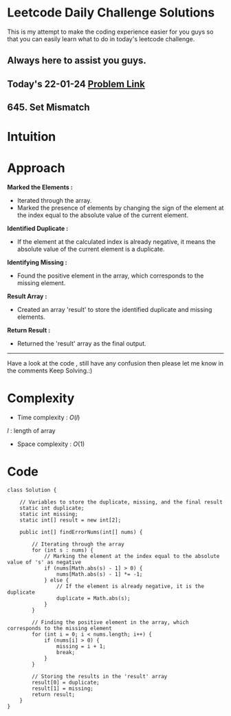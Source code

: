 # Leetcode Daily Challenge Solutions

This is my attempt to make the coding experience easier for you guys so that you can easily learn what to do in today's leetcode challenge.


## Always here to assist you guys.

## Today's 22-01-24 [Problem Link](https://leetcode.com/problems/set-mismatch/description/?envType=daily-question&envId=2024-01-22)
## 645. Set Mismatch


# Intuition
<!-- Describe your first thoughts on how to solve this problem. -->

# Approach
<!-- Describe your approach to solving the problem. -->
**Marked the Elements :**
- Iterated through the array.
- Marked the presence of elements by changing the sign of the element at the index equal to the absolute value of the current element.

**Identified Duplicate :**
- If the element at the calculated index is already negative, it means the absolute value of the current element is a duplicate.

**Identifying Missing :**
- Found the positive element in the array, which corresponds to the missing element.

**Result Array :**
- Created an array 'result' to store the identified duplicate and missing elements.

**Return Result :**
   - Returned the 'result' array as the final output.

---
Have a look at the code , still have any confusion then please let me know in the comments
Keep Solving.:)
# Complexity
- Time complexity : $O(l)$
<!-- Add your time complexity here, e.g. $$O(n)$$ -->
$l$ : length of array
- Space complexity : $O(1)$
<!-- Add your space complexity here, e.g. $$O(n)$$ -->

# Code
```
class Solution {

    // Variables to store the duplicate, missing, and the final result
    static int duplicate;
    static int missing;
    static int[] result = new int[2];

    public int[] findErrorNums(int[] nums) {

        // Iterating through the array
        for (int s : nums) {
            // Marking the element at the index equal to the absolute value of 's' as negative
            if (nums[Math.abs(s) - 1] > 0) {
                nums[Math.abs(s) - 1] *= -1;
            } else {
                // If the element is already negative, it is the duplicate
                duplicate = Math.abs(s);
            }
        }
        
        // Finding the positive element in the array, which corresponds to the missing element
        for (int i = 0; i < nums.length; i++) {
            if (nums[i] > 0) {
                missing = i + 1;
                break;
            }
        }
        
        // Storing the results in the 'result' array
        result[0] = duplicate;
        result[1] = missing;
        return result;
    }
}

```